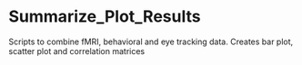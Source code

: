 # Summarize_Plot_Results
Scripts to combine fMRI, behavioral and eye tracking data. Creates bar plot, scatter plot and correlation matrices
